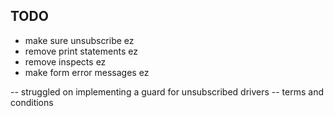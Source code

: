 ## TODO
 
- make sure unsubscribe ez
- remove print statements ez
- remove inspects  ez
- make form error messages ez

-- struggled on implementing a guard for unsubscribed drivers
-- terms and conditions